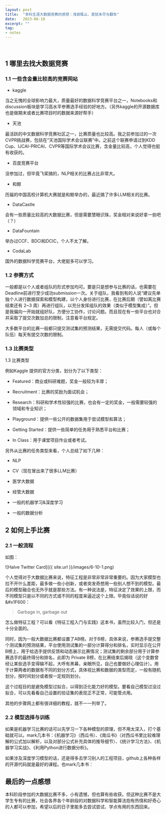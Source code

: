 ```yaml
---
layout: post
title:  "本科生涯大数据竞赛的感想：浅尝辄止、意犹未尽与翻车"
date:   2023-06-10
excerpt: ""
tag:
- notes
---
```


<br/>

## 1 哪里去找大数据竞赛

### 1.1 一些含金量比较高的竞赛网站

* kaggle

当之无愧的全球影响力最大，质量最好的数据科学竞赛平台之一，Notebooks和discussion板块是学习高水平参赛选手经验的好地方。（另外kaggle的开源数据库也是做期末或者比赛项目时的数据来源好帮手）

* 天池

最活跃的中文数据科学竞赛社区之一，比赛质量也比较高。我之前参加过的一次CVPR挑战赛，包括在“天池国际学术会议联赛”中。之前这个联赛申请过到KDD Cup、IJCAI-PRICAI、CVPR等国际学术会议比赛，含金量比较高，个人觉得也挺有收获的。

* 百度竞赛平台

没参加过，但毕竟飞桨搞的，NLP相关的比赛占比非常大。

* 和鲸

历届的中国高校计算机大赛就是和鲸举办的，最近搞了许多LLM相关的比赛。

* DataCastle

会有一些质量比较高的大数据比赛，但是需要慧眼识珠，奖金相对来说好拿一些吧（？）

* DataFountain

举办过CCF、BDCI和DCIC，个人不太了解。

* CodaLab

国外的数据科学竞赛平台，大佬挺多可以学习。


### 1.2 参赛方式

一般都是以个人或者组队的形式参加均可。要是只是想参与比赛的话，也需要在Deadline前进行至少成功submission一次。关于组队，我看到有的人说“建议先单独个人进行数据探索和模型构建，以个人身份进行比赛，在比赛后期（譬如离比赛结束还有 2~3 周）再进行组队，以充分发挥组队的效果（类似于模型集成）”。但是我偏向一开始就组好队，方便分工协作，讨论问题。而且现在有一些平台也对合并采取了提交次数加总的限制，注意看平台规定。

大多数平台的比赛一般都只提交测试集的预测结果，无需提交代码。每人（或每个队伍）每天有提交次数的限制。

### 1.3 比赛类型

1.3 比赛类型

例如Kaggle 提供的官方分类，划分为了以下类型：

* Featured：商业或科研难题，奖金一般较为丰厚；

* Recruitment：比赛的奖励为面试机会；

* Research：科研和学术性较强的比赛，也会有一定的奖金，一般需要较强的领域和专业知识；

* Playground：提供一些公开的数据集用于尝试模型和算法；

* Getting Started：提供一些简单的任务用于熟悉平台和比赛；

* In Class：用于课堂项目作业或者考试。

另外从比赛的任务类型来看，个人总结了如下几种：

* NLP

* CV（现在冒出来了很多LLM比赛）

* 医学大数据

* 经管大数据

* 一般的机器学习&深度学习

* 一般的数据分析

## 2 如何上手比赛

### 2.1 一般流程

如图：

![Halve Twitter Card]({{ site.url }}/images/6-10-1.png)

个人觉得对于大数据比赛来说，特征工程是非常非常非常重要的。因为大家模型也拉不开什么差距，最多做一些小创新，或者突发奇想用一些别人想不到的模型。最后的模型融合也无外乎就是那些方法。有一种说法是，特征决定了效果的上限，而不同模型只是以不同的方式或不同的程度来逼近这个上限。毕竟俗话说的好&#x1F600：

> Garbage in, garbage out

怎么做特征工程？可以看《特征工程入门与实践》这本书，虽然比较入门，但还是十分全面的。

同时，因为一般大数据比赛都设置了AB榜。对于B榜，具体来说，参赛选手提交整个测试集的预测结果，平台使用测试集的一部分计算得分和排名，实时显示在公开B榜上，用于给选手提供反馈和动态展示比赛情况；测试集的剩余部分用于计算参赛选手的最终得分和排名，此即为 Private B榜，在比赛结束后揭晓（这个变数曾经让某些选手变得输不起，大呼有黑幕，亲眼所见，自己也要做好心理估计）。用于计算两者的数据有不同的划分方式，具体视比赛和数据的类型而定，一般有随机划分，按时间划分或者按一定规则划分。

这个过程目的是避免模型过拟合，以得到泛化能力好的模型。要看自己模型过没过拟合，可以先看看自己设置的验证集的表现正不正常，可能管点用。

其他的步骤网上都有很详细的教程，就不一一列举了。

### 2.2 模型选择与训练

如果是机器学习比赛的话可以先学习一下各种模型的原理，但不用太深入，打个基础就可以。mark几本书：《机器学习》（西瓜书）、《南瓜书》（对西瓜书里比较难理解的公式加以解析，以及对部分公式补充具体的推导细节）、《统计学习方法》、《机器学习实战》、《利用Python进行数据分析》。

如果涉及深度学习模型的话，还是得多去学习别人的工程项目，github上各种各样的开源代码就是最好的课程。也mark几本书：


## 最后的一点感想

本科阶段参加的大数据比赛不多，小有遗憾，但也算有些收获。但这种比赛不是大学生专有的比赛，社会各界各个年龄段的对数据科学和智能算法抱有热情和好奇心的人都可以参加，希望以后的日子里能多去尝试尝试、学点有用的东西回来。

